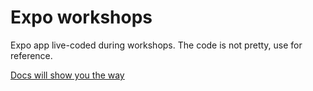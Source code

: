 # Expo workshops
Expo app live-coded during workshops. The code is not pretty, use for reference.

[Docs will show you the way](https://facebook.github.io/react-native/docs/getting-started.html)

